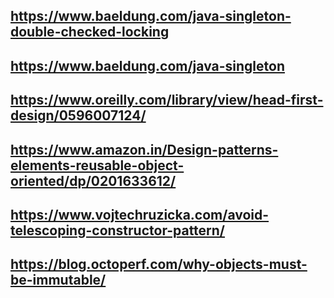 ## https://www.baeldung.com/java-singleton-double-checked-locking
## https://www.baeldung.com/java-singleton
## https://www.oreilly.com/library/view/head-first-design/0596007124/
## https://www.amazon.in/Design-patterns-elements-reusable-object-oriented/dp/0201633612/
## https://www.vojtechruzicka.com/avoid-telescoping-constructor-pattern/
## https://blog.octoperf.com/why-objects-must-be-immutable/